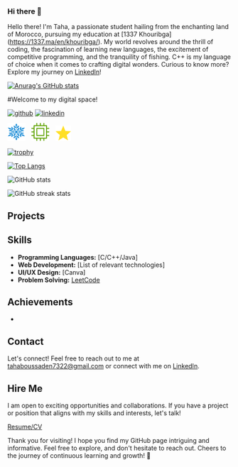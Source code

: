 ### Hi there 👋

Hello there! I'm Taha, a passionate student hailing from the enchanting land of Morocco, pursuing my education at [1337 Khouribga]
(https://1337.ma/en/khouribga/). My world revolves around the thrill of coding, the fascination of learning new languages, the excitement of 
competitive programming, and the tranquility of fishing. C++ is my language of choice when it comes to crafting digital wonders. Curious to 
know more? Explore my journey on [LinkedIn](https://www.linkedin.com/in/taha-boussaden-139100252/)!

[![Anurag's GitHub stats](https://github-readme-stats.vercel.app/api?username=ThePhoenix77)](https://github.com/anuraghazra/github-readme-stats)


#Welcome to my digital space!

[<img src='https://cdn.jsdelivr.net/npm/simple-icons@3.0.1/icons/github.svg' alt='github' height='40'>](https://github.com/ThePhoenix77)  [<img src='https://cdn.jsdelivr.net/npm/simple-icons@3.0.1/icons/linkedin.svg' alt='linkedin' height='40'>](https://www.linkedin.com/in/taha-boussaden-139100252/)  

<a href='https://archiveprogram.github.com/'><img src='https://raw.githubusercontent.com/acervenky/animated-github-badges/master/assets/acbadge.gif' width='40' height='40'></a> <a href='https://docs.github.com/en/developers'><img src='https://raw.githubusercontent.com/acervenky/animated-github-badges/master/assets/devbadge.gif' width='40' height='40'></a> <a href='https://stars.github.com/'><img src='https://raw.githubusercontent.com/acervenky/animated-github-badges/master/assets/starbadge.gif' width='35' height='35'></a> 

[![trophy](https://github-profile-trophy.vercel.app/?username=ThePhoenix77)](https://github.com/ryo-ma/github-profile-trophy)

[![Top Langs](https://github-readme-stats.vercel.app/api/top-langs/?username=ThePhoenix77)](https://github.com/anuraghazra/github-readme-stats)

![GitHub stats](https://github-readme-stats.vercel.app/api?username=ThePhoenix77&show_icons=true)  

![GitHub streak stats](https://streak-stats.demolab.com/?user=ThePhoenix77)  



## Projects


## Skills

- **Programming Languages:** [C/C++/Java]
- **Web Development:** [List of relevant technologies]
- **UI/UX Design:** [Canva]
- **Problem Solving:** [LeetCode](https://leetcode.com/tahaboussaden7322/)

## Achievements

- 


## Contact

Let's connect! Feel free to reach out to me at tahaboussaden7322@gmail.com or connect with me on [LinkedIn](https://www.linkedin.com/in/taha-boussaden-139100252/).

## Hire Me

I am open to exciting opportunities and collaborations. If you have a project or position that aligns with my skills and interests, let's talk!

[Resume/CV](link-to-resume)

Thank you for visiting! I hope you find my GitHub page intriguing and informative. Feel free to explore, and don't hesitate to reach out. Cheers to the journey of continuous learning and growth! 🚀
